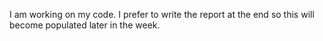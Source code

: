 I am working on my code. I prefer to write the report at the end so this will become populated later in the week.
